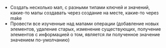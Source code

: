 - Создать несколько мап, с разными типами ключей и значений, какие-то мапы создавать через создание на месте, какие-то через make
- Провести все изученные над мапами операции (добавление новых элементов, удаление старых, изменение существующих, получение элементов с информацией о том, является ли полученное значение значением по-умолчанию)
